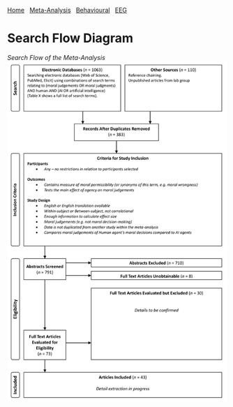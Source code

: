 [Home](home.md) &nbsp; [Meta-Analysis](meta-analysis.md) &nbsp; [Behavioural](behavioural.md) &nbsp; [EEG](eeg.md) 
# Search Flow Diagram
*Search Flow of the Meta-Analysis*
![Search Flow](searchFlowDiagram.png)

